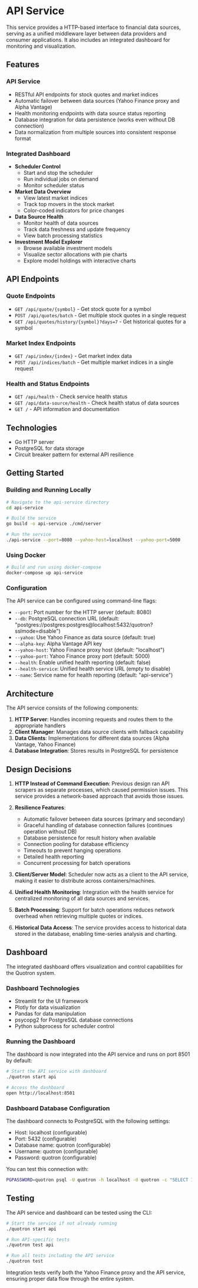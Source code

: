 # API Service

This service provides a HTTP-based interface to financial data sources, serving as a unified middleware layer between data providers and consumer applications. It also includes an integrated dashboard for monitoring and visualization.

## Features

### API Service
- RESTful API endpoints for stock quotes and market indices
- Automatic failover between data sources (Yahoo Finance proxy and Alpha Vantage)
- Health monitoring endpoints with data source status reporting
- Database integration for data persistence (works even without DB connection)
- Data normalization from multiple sources into consistent response format

### Integrated Dashboard
- **Scheduler Control**
  - Start and stop the scheduler
  - Run individual jobs on demand
  - Monitor scheduler status
- **Market Data Overview**
  - View latest market indices
  - Track top movers in the stock market
  - Color-coded indicators for price changes
- **Data Source Health**
  - Monitor health of data sources
  - Track data freshness and update frequency
  - View batch processing statistics
- **Investment Model Explorer**
  - Browse available investment models
  - Visualize sector allocations with pie charts
  - Explore model holdings with interactive charts

## API Endpoints

### Quote Endpoints
- `GET /api/quote/{symbol}` - Get stock quote for a symbol
- `POST /api/quotes/batch` - Get multiple stock quotes in a single request
- `GET /api/quotes/history/{symbol}?days=7` - Get historical quotes for a symbol

### Market Index Endpoints
- `GET /api/index/{index}` - Get market index data
- `POST /api/indices/batch` - Get multiple market indices in a single request

### Health and Status Endpoints
- `GET /api/health` - Check service health status
- `GET /api/data-source/health` - Check health status of data sources
- `GET /` - API information and documentation

## Technologies

- Go HTTP server
- PostgreSQL for data storage
- Circuit breaker pattern for external API resilience

## Getting Started

### Building and Running Locally

```bash
# Navigate to the api-service directory
cd api-service

# Build the service
go build -o api-service ./cmd/server

# Run the service
./api-service --port=8080 --yahoo-host=localhost --yahoo-port=5000
```

### Using Docker

```bash
# Build and run using docker-compose
docker-compose up api-service
```

### Configuration

The API service can be configured using command-line flags:

- `--port`: Port number for the HTTP server (default: 8080)
- `--db`: PostgreSQL connection URL (default: "postgres://postgres:postgres@localhost:5432/quotron?sslmode=disable")
- `--yahoo`: Use Yahoo Finance as data source (default: true)
- `--alpha-key`: Alpha Vantage API key
- `--yahoo-host`: Yahoo Finance proxy host (default: "localhost")
- `--yahoo-port`: Yahoo Finance proxy port (default: 5000)
- `--health`: Enable unified health reporting (default: false)
- `--health-service`: Unified health service URL (empty to disable)
- `--name`: Service name for health reporting (default: "api-service")

## Architecture

The API service consists of the following components:

1. **HTTP Server**: Handles incoming requests and routes them to the appropriate handlers
2. **Client Manager**: Manages data source clients with fallback capability
3. **Data Clients**: Implementations for different data sources (Alpha Vantage, Yahoo Finance)
4. **Database Integration**: Stores results in PostgreSQL for persistence

## Design Decisions

1. **HTTP Instead of Command Execution**: Previous design ran API scrapers as separate processes, which caused permission issues. This service provides a network-based approach that avoids those issues.

2. **Resilience Features**:
   - Automatic failover between data sources (primary and secondary)
   - Graceful handling of database connection failures (continues operation without DB)
   - Database persistence for result history when available
   - Connection pooling for database efficiency
   - Timeouts to prevent hanging operations
   - Detailed health reporting
   - Concurrent processing for batch operations

3. **Client/Server Model**: Scheduler now acts as a client to the API service, making it easier to distribute across containers/machines.

4. **Unified Health Monitoring**: Integration with the health service for centralized monitoring of all data sources and services.

5. **Batch Processing**: Support for batch operations reduces network overhead when retrieving multiple quotes or indices.

6. **Historical Data Access**: The service provides access to historical data stored in the database, enabling time-series analysis and charting.

## Dashboard
The integrated dashboard offers visualization and control capabilities for the Quotron system.

### Dashboard Technologies
- Streamlit for the UI framework
- Plotly for data visualization
- Pandas for data manipulation
- psycopg2 for PostgreSQL database connections
- Python subprocess for scheduler control

### Running the Dashboard
The dashboard is now integrated into the API service and runs on port 8501 by default:

```bash
# Start the API service with dashboard
./quotron start api

# Access the dashboard
open http://localhost:8501
```

### Dashboard Database Configuration
The dashboard connects to PostgreSQL with the following settings:

- Host: localhost (configurable)
- Port: 5432 (configurable)
- Database name: quotron (configurable)
- Username: quotron (configurable)
- Password: quotron (configurable)

You can test this connection with:
```bash
PGPASSWORD=quotron psql -U quotron -h localhost -d quotron -c "SELECT 1"
```

## Testing

The API service and dashboard can be tested using the CLI:

```bash
# Start the service if not already running
./quotron start api

# Run API-specific tests
./quotron test api

# Run all tests including the API service
./quotron test
```

Integration tests verify both the Yahoo Finance proxy and the API service, ensuring proper data flow through the entire system.